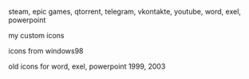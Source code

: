 steam, epic games, qtorrent, telegram, vkontakte, youtube, word, exel, powerpoint

my custom icons

icons from windows98 

old icons for word, exel, powerpoint 1999, 2003
